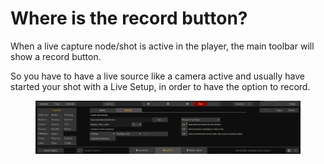 # Where is the record button?

When a live capture node/shot is active in the player, the main toolbar will show a record button.

So you have to have a live source like a camera active and usually have started your shot with a Live Setup, in order to have the option to record.

<figure><img src="../../.gitbook/assets/image (44).png" alt=""><figcaption></figcaption></figure>
